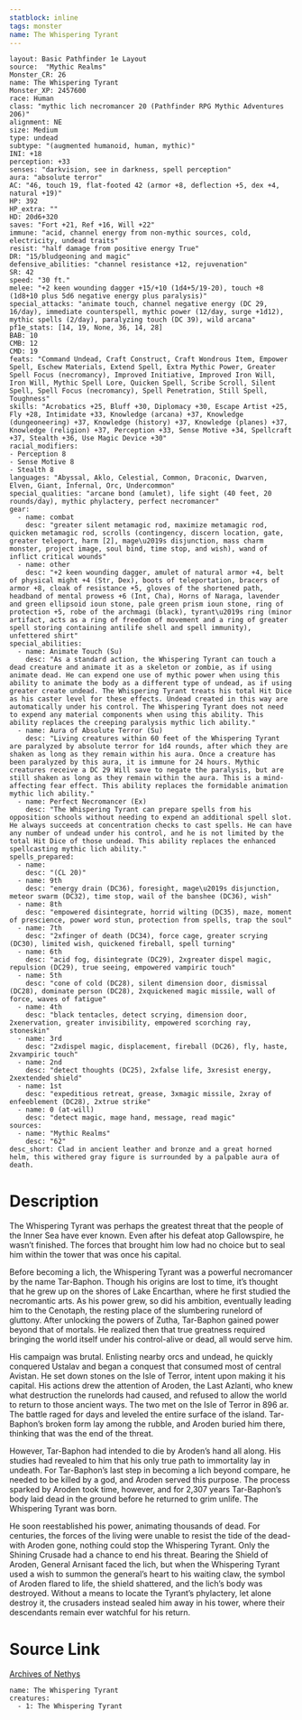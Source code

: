 ```yaml
---
statblock: inline
tags: monster
name: The Whispering Tyrant
---
```

```statblock
layout: Basic Pathfinder 1e Layout
source:  "Mythic Realms"
Monster_CR: 26
name: The Whispering Tyrant
Monster_XP: 2457600
race: Human
class: "mythic lich necromancer 20 (Pathfinder RPG Mythic Adventures 206)"
alignment: NE
size: Medium
type: undead
subtype: "(augmented humanoid, human, mythic)"
INI: +18
perception: +33
senses: "darkvision, see in darkness, spell perception"
aura: "absolute terror"
AC: "46, touch 19, flat-footed 42 (armor +8, deflection +5, dex +4, natural +19)"
HP: 392
HP_extra: ""
HD: 20d6+320
saves: "Fort +21, Ref +16, Will +22"
immune: "acid, channel energy from non-mythic sources, cold, electricity, undead traits"
resist: "half damage from positive energy True"
DR: "15/bludgeoning and magic"
defensive_abilities: "channel resistance +12, rejuvenation"
SR: 42
speed: "30 ft."
melee: "+2 keen wounding dagger +15/+10 (1d4+5/19-20), touch +8 (1d8+10 plus 5d6 negative energy plus paralysis)"
special_attacks: "animate touch, channel negative energy (DC 29, 16/day), immediate counterspell, mythic power (12/day, surge +1d12), mythic spells (2/day), paralyzing touch (DC 39), wild arcana"
pf1e_stats: [14, 19, None, 36, 14, 28]
BAB: 10
CMB: 12
CMD: 19
feats: "Command Undead, Craft Construct, Craft Wondrous Item, Empower Spell, Eschew Materials, Extend Spell, Extra Mythic Power, Greater Spell Focus (necromancy), Improved Initiative, Improved Iron Will, Iron Will, Mythic Spell Lore, Quicken Spell, Scribe Scroll, Silent Spell, Spell Focus (necromancy), Spell Penetration, Still Spell, Toughness"
skills: "Acrobatics +25, Bluff +30, Diplomacy +30, Escape Artist +25, Fly +28, Intimidate +33, Knowledge (arcana) +37, Knowledge (dungeoneering) +37, Knowledge (history) +37, Knowledge (planes) +37, Knowledge (religion) +37, Perception +33, Sense Motive +34, Spellcraft +37, Stealth +36, Use Magic Device +30"
racial_modifiers:
- Perception 8
- Sense Motive 8
- Stealth 8
languages: "Abyssal, Aklo, Celestial, Common, Draconic, Dwarven, Elven, Giant, Infernal, Orc, Undercommon"
special_qualities: "arcane bond (amulet), life sight (40 feet, 20 rounds/day), mythic phylactery, perfect necromancer"
gear:
  - name: combat
    desc: "greater silent metamagic rod, maximize metamagic rod, quicken metamagic rod, scrolls (contingency, discern location, gate, greater teleport, harm [2], mage\u2019s disjunction, mass charm monster, project image, soul bind, time stop, and wish), wand of inflict critical wounds"
  - name: other
    desc: "+2 keen wounding dagger, amulet of natural armor +4, belt of physical might +4 (Str, Dex), boots of teleportation, bracers of armor +8, cloak of resistance +5, gloves of the shortened path, headband of mental prowess +6 (Int, Cha), Horns of Naraga, lavender and green ellipsoid ioun stone, pale green prism ioun stone, ring of protection +5, robe of the archmagi (black), tyrant\u2019s ring (minor artifact, acts as a ring of freedom of movement and a ring of greater spell storing containing antilife shell and spell immunity), unfettered shirt"
special_abilities:
  - name: Animate Touch (Su)
    desc: "As a standard action, the Whispering Tyrant can touch a dead creature and animate it as a skeleton or zombie, as if using animate dead. He can expend one use of mythic power when using this ability to animate the body as a different type of undead, as if using greater create undead. The Whispering Tyrant treats his total Hit Dice as his caster level for these effects. Undead created in this way are automatically under his control. The Whispering Tyrant does not need to expend any material components when using this ability. This ability replaces the creeping paralysis mythic lich ability."
  - name: Aura of Absolute Terror (Su)
    desc: "Living creatures within 60 feet of the Whispering Tyrant are paralyzed by absolute terror for 1d4 rounds, after which they are shaken as long as they remain within his aura. Once a creature has been paralyzed by this aura, it is immune for 24 hours. Mythic creatures receive a DC 29 Will save to negate the paralysis, but are still shaken as long as they remain within the aura. This is a mind-affecting fear effect. This ability replaces the formidable animation mythic lich ability."
  - name: Perfect Necromancer (Ex)
    desc: "The Whispering Tyrant can prepare spells from his opposition schools without needing to expend an additional spell slot. He always succeeds at concentration checks to cast spells. He can have any number of undead under his control, and he is not limited by the total Hit Dice of those undead. This ability replaces the enhanced spellcasting mythic lich ability."
spells_prepared:
  - name:
    desc: "(CL 20)"
  - name: 9th
    desc: "energy drain (DC36), foresight, mage\u2019s disjunction, meteor swarm (DC32), time stop, wail of the banshee (DC36), wish"
  - name: 8th
    desc: "empowered disintegrate, horrid wilting (DC35), maze, moment of prescience, power word stun, protection from spells, trap the soul"
  - name: 7th
    desc: "2xfinger of death (DC34), force cage, greater scrying (DC30), limited wish, quickened fireball, spell turning"
  - name: 6th
    desc: "acid fog, disintegrate (DC29), 2xgreater dispel magic, repulsion (DC29), true seeing, empowered vampiric touch"
  - name: 5th
    desc: "cone of cold (DC28), silent dimension door, dismissal (DC28), dominate person (DC28), 2xquickened magic missile, wall of force, waves of fatigue"
  - name: 4th
    desc: "black tentacles, detect scrying, dimension door, 2xenervation, greater invisibility, empowered scorching ray, stoneskin"
  - name: 3rd
    desc: "2xdispel magic, displacement, fireball (DC26), fly, haste, 2xvampiric touch"
  - name: 2nd
    desc: "detect thoughts (DC25), 2xfalse life, 3xresist energy, 2xextended shield"
  - name: 1st
    desc: "expeditious retreat, grease, 3xmagic missile, 2xray of enfeeblement (DC28), 2xtrue strike"
  - name: 0 (at-will)
    desc: "detect magic, mage hand, message, read magic"
sources:
  - name: "Mythic Realms"
    desc: "62"
desc_short: Clad in ancient leather and bronze and a great horned helm, this withered gray figure is surrounded by a palpable aura of death.
```
# Description
The Whispering Tyrant was perhaps the greatest threat that the people of the Inner Sea have ever known. Even after his defeat atop Gallowspire, he wasn’t finished. The forces that brought him low had no choice but to seal him within the tower that was once his capital.

Before becoming a lich, the Whispering Tyrant was a powerful necromancer by the name Tar-Baphon. Though his origins are lost to time, it’s thought that he grew up on the shores of Lake Encarthan, where he first studied the necromantic arts. As his power grew, so did his ambition, eventually leading him to the Cenotaph, the resting place of the slumbering runelord of gluttony. After unlocking the powers of Zutha, Tar-Baphon gained power beyond that of mortals. He realized then that true greatness required bringing the world itself under his control-alive or dead, all would serve him.

His campaign was brutal. Enlisting nearby orcs and undead, he quickly conquered Ustalav and began a conquest that consumed most of central Avistan. He set down stones on the Isle of Terror, intent upon making it his capital. His actions drew the attention of Aroden, the Last Azlanti, who knew what destruction the runelords had caused, and refused to allow the world to return to those ancient ways. The two met on the Isle of Terror in 896 ar. The battle raged for days and leveled the entire surface of the island. Tar-Baphon’s broken form lay among the rubble, and Aroden buried him there, thinking that was the end of the threat.

However, Tar-Baphon had intended to die by Aroden’s hand all along. His studies had revealed to him that his only true path to immortality lay in undeath. For Tar-Baphon’s last step in becoming a lich beyond compare, he needed to be killed by a god, and Aroden served this purpose. The process sparked by Aroden took time, however, and for 2,307 years Tar-Baphon’s body laid dead in the ground before he returned to grim unlife. The Whispering Tyrant was born.

He soon reestablished his power, animating thousands of dead. For centuries, the forces of the living were unable to resist the tide of the dead-with Aroden gone, nothing could stop the Whispering Tyrant. Only the Shining Crusade had a chance to end his threat. Bearing the Shield of Aroden, General Arnisant faced the lich, but when the Whispering Tyrant used a wish to summon the general’s heart to his waiting claw, the symbol of Aroden flared to life, the shield shattered, and the lich’s body was destroyed. Without a means to locate the Tyrant’s phylactery, let alone destroy it, the crusaders instead sealed him away in his tower, where their descendants remain ever watchful for his return.
# Source Link
[Archives of Nethys](https://aonprd.com/MythicMonsterDisplay.aspx?ItemName=The%20Whispering%20Tyrant)
```encounter-table
name: The Whispering Tyrant
creatures:
  - 1: The Whispering Tyrant
```
